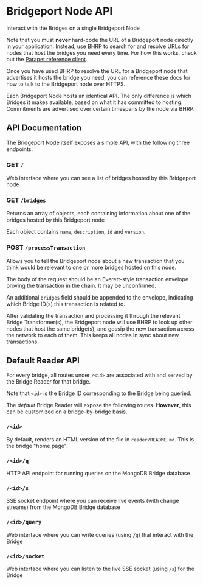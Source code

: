 # Bridgeport Node API

Interact with the Bridges on a single Bridgeport Node

Note that you must **never** hard-code the URL of a Bridgeport node directly in your application. Instead, use BHRP to search for and resolve URLs for nodes that host the bridges you need every time. For how this works, check out the [Parapet reference client](https://github.com/p2ppsr/parapet).

Once you have used BHRP to resolve the URL for a Bridgeport node that advertises it hosts the bridge you need, you can reference these docs for how to talk to the Bridgeport node over HTTPS.

Each Bridgeport Node hosts an identical API. The only difference is which Bridges it makes available, based on what it has committed to hosting. Commitments are advertised over certain timespans by the node via BHRP.

## API Documentation

The Bridgeport Node itself exposes a simple API, with the following three endpoints:

### GET `/`

Web interface where you can see a list of bridges hosted by this Bridgeport node

### GET `/bridges`

Returns an array of objects, each containing information about one of the bridges hosted by this Bridgeport node

Each object contains `name`, `description`, `id` and `version`.

### POST `/processTransaction`

Allows you to tell the Bridgeport node about a new transaction that you think would be relevant to one or more bridges hosted on this node.

The body of the request should be an Everett-style transaction envelope proving the transaction in the chain. It may be unconfirmed.

An additional `bridges` field should be appended to the envelope, indicating which Bridge ID(s) this transaction is related to.

After validating the transaction and processing it through the relevant Bridge Transformer(s), the Bridgeport node will use BHRP to look up other nodes that host the same bridge(s), and gossip the new transaction across the network to each of them. This keeps all nodes in sync about new transactions.

## Default Reader API

For every bridge, all routes under `/<id>` are associated with and served by the Bridge Reader for that bridge.

Note that `<id>` is the Bridge ID corresponding to the Bridge being queried.

The *default* Bridge Reader will expose the following routes. **However**, this can be customized on a bridge-by-bridge basis.

### `/<id>`

By default, renders an HTML version of the file in `reader/README.md`. This is the bridge "home page".

### `/<id>/q`

HTTP API endpoint for running queries on the MongoDB Bridge database

### `/<id>/s`

SSE socket endpoint where you can receive live events (with change streams) from the MongoDB Bridge database

### `/<id>/query`

Web interface where you can write queries (using `/q`) that interact with the Bridge

### `/<id>/socket`

Web interface where you can listen to the live SSE socket (using `/s`) for the Bridge
